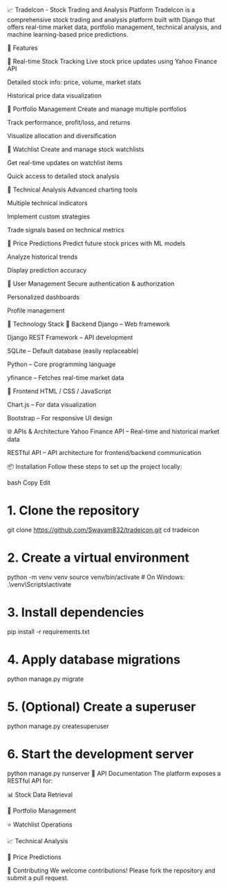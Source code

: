 📈 TradeIcon - Stock Trading and Analysis Platform
TradeIcon is a comprehensive stock trading and analysis platform built with Django that offers real-time market data, portfolio management, technical analysis, and machine learning-based price predictions.

🚀 Features

🔹 Real-time Stock Tracking
Live stock price updates using Yahoo Finance API

Detailed stock info: price, volume, market stats

Historical price data visualization

🔹 Portfolio Management
Create and manage multiple portfolios

Track performance, profit/loss, and returns

Visualize allocation and diversification

🔹 Watchlist
Create and manage stock watchlists

Get real-time updates on watchlist items

Quick access to detailed stock analysis

🔹 Technical Analysis
Advanced charting tools

Multiple technical indicators

Implement custom strategies

Trade signals based on technical metrics

🔹 Price Predictions
Predict future stock prices with ML models

Analyze historical trends

Display prediction accuracy

🔹 User Management
Secure authentication & authorization

Personalized dashboards

Profile management

🧰 Technology Stack
🔧 Backend
Django – Web framework

Django REST Framework – API development

SQLite – Default database (easily replaceable)

Python – Core programming language

yfinance – Fetches real-time market data

🎨 Frontend
HTML / CSS / JavaScript

Chart.js – For data visualization

Bootstrap – For responsive UI design

🌐 APIs & Architecture
Yahoo Finance API – Real-time and historical market data

RESTful API – API architecture for frontend/backend communication

📦 Installation
Follow these steps to set up the project locally:

bash
Copy
Edit
# 1. Clone the repository
git clone https://github.com/Swayam832/tradeicon.git
cd tradeicon

# 2. Create a virtual environment
python -m venv venv
source venv/bin/activate     # On Windows: .\venv\Scripts\activate

# 3. Install dependencies
pip install -r requirements.txt

# 4. Apply database migrations
python manage.py migrate

# 5. (Optional) Create a superuser
python manage.py createsuperuser

# 6. Start the development server
python manage.py runserver
📡 API Documentation
The platform exposes a RESTful API for:

📊 Stock Data Retrieval

💼 Portfolio Management

⭐ Watchlist Operations

📈 Technical Analysis

🤖 Price Predictions

🤝 Contributing
We welcome contributions!
Please fork the repository and submit a pull request.
